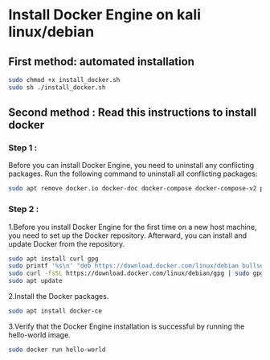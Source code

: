 # Install Docker Engine on kali linux/debian
## First method: automated installation
```bash
sudo chmod +x install_docker.sh
sudo sh ./install_docker.sh
```
## Second method : Read this instructions to install docker
### Step 1 :
Before you can install Docker Engine, you need to uninstall any conflicting packages.
Run the following command to uninstall all conflicting packages:

```bash
sudo apt remove docker.io docker-doc docker-compose docker-compose-v2 podman-docker ontainerd runc
```

### Step 2 :
1.Before you install Docker Engine for the first time on a new host machine, you need to set up the Docker repository. Afterward, you can install and update Docker from the repository.

```bash
sudo apt install curl gpg
sudo printf '%s\n' "deb https://download.docker.com/linux/debian bullseye stable" | sudo tee /etc/apt/sources.list.d/docker-ce.list
sudo curl -fsSL https://download.docker.com/linux/debian/gpg | sudo gpg --dearmor -o /etc/apt/trusted.gpg.d/docker-ce-archive-keyring.gpg
sudo apt update
```
2.Install the Docker packages.
```bash
sudo apt install docker-ce
```


3.Verify that the Docker Engine installation is successful by running the hello-world image.
```bash
sudo docker run hello-world
```
